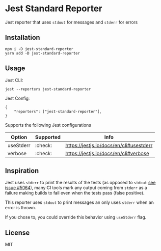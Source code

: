 # Jest Standard Reporter

Jest reporter that uses `stdout` for messages and `stderr` for errors

## Installation

```
npm i -D jest-standard-reporter
yarn add -D jest-standard-reporter
```

## Usage

Jest CLI:

```
jest --reporters jest-standard-reporter
```

Jest Config:

```
{
    "reporters": ["jest-standard-reporter"],
}
```

Supports the following Jest configurations

| Option    | Supported | Info                                    |
| --------- | --------- | --------------------------------------- |
| useStderr | :check:   | https://jestjs.io/docs/en/cli#usestderr |
| verbose   | :check:   | https://jestjs.io/docs/en/cli#verbose   |

## Inspiration

Jest uses `stderr` to print the results of the tests (as opposed to `stdout` [see issue #5064](https://github.com/facebook/jest/issues/5064)), many CI tools mark any output coming from `stderr` as a failure making builds to fail even when the tests pass (false positive).

This reporter uses `stdout` to print messages an only uses `stderr` when an error is thrown.

If you chose to, you could override this behavior using `useStderr` flag.

## License

MIT
